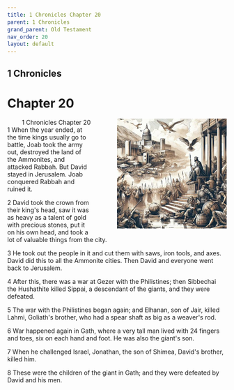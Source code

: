 ```yaml
---
title: 1 Chronicles Chapter 20
parent: 1 Chronicles
grand_parent: Old Testament
nav_order: 20
layout: default
---
```


## 1 Chronicles

# Chapter 20

<div style="clear: both; text-align: right;">
    <img src="/assets/Image/1 Chronicles/500/20.jpg" alt="1 Chronicles Chapter 20" class="chapter-image" style="max-width: 50%; height: auto; float: right; margin: 0 0 10px 10px; padding-left: 10%;">
    <figcaption style="font-size: 14px;">1 Chronicles Chapter 20</figcaption>
</div>
1 When the year ended, at the time kings usually go to battle, Joab took the army out, destroyed the land of the Ammonites, and attacked Rabbah. But David stayed in Jerusalem. Joab conquered Rabbah and ruined it.

2 David took the crown from their king's head, saw it was as heavy as a talent of gold with precious stones, put it on his own head, and took a lot of valuable things from the city.

3 He took out the people in it and cut them with saws, iron tools, and axes. David did this to all the Ammonite cities. Then David and everyone went back to Jerusalem.

4 After this, there was a war at Gezer with the Philistines; then Sibbechai the Hushathite killed Sippai, a descendant of the giants, and they were defeated.

5 The war with the Philistines began again; and Elhanan, son of Jair, killed Lahmi, Goliath's brother, who had a spear shaft as big as a weaver's rod.

6 War happened again in Gath, where a very tall man lived with 24 fingers and toes, six on each hand and foot. He was also the giant's son.

7 When he challenged Israel, Jonathan, the son of Shimea, David's brother, killed him.

8 These were the children of the giant in Gath; and they were defeated by David and his men.


